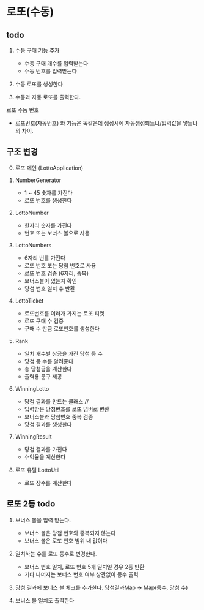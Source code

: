 # 로또(수동)
## todo
1. 수동 구매 기능 추가
    - 수동 구매 개수를 입력받는다
    - 수동 번호를 입력받는다

2. 수동 로또를 생성한다 
3. 수동과 자동 로또를 출력한다.  

로또 수동 번호
- 로또번호(자동번호) 와 기능은 똑같은데 생성시에 자동생성되느냐/입력값을 넣느냐의 차이.



## 구조 변경
0. 로또 메인 (LottoApplication)

1. NumberGenerator 
    - 1 ~ 45 숫자를 가진다
    + 로또 번호를 생성한다

2. LottoNumber
    - 한자리 숫자를 가진다
    - 번호 또는 보너스 볼으로 사용
 
3. LottoNumbers 
    - 6자리 번를 가진다
    - 로또 번호 또는 당첨 번호로 사용 
    + 로또 번호 검증 (6자리, 중복)
    + 보너스볼이 있는지 확인
    + 당첨 번호 일치 수 반환

4. LottoTicket
    - 로또번호를 여러개 가지는 로또 티켓
    + 로또 구매 수 검증
    + 구매 수 만큼 로또번호를 생성한다
    
5. Rank
    - 일치 개수별 상금을 가진 당첨 등 수 
    + 당첨 등 수를 알려준다
    + 총 당첨금을 계산한다
    + 출력용 문구 제공 
        
6. WinningLotto
    - 당첨 결과를 만드는 클래스 //
    + 입력받은 당첨번호를 로또 넘버로 변환
    + 보너스볼과 당첨번호 중복 검증
    + 당첨 결과를 생성한다
    
7. WinningResult
    - 당첨 결과를 가진다
    + 수익율을 계산한다
    
8. 로또 유틸 LottoUtil
    - 로또 장수를 계산한다

## 로또 2등 todo 
1. 보너스 볼을 입력 받는다.
    - 보너스 볼은 당첨 번호와 중복되지 않는다
    - 보너스 볼은 로또 번호 범위 내 값이다
2. 일치하는 수를 로또 등수로 변경한다.
    - 보너스 번호 일치, 로또 번호 5개 일치일 경우 2등 반환
    - 기타 나머지는 보너스 번호 여부 상관없이 등수 출력
3. 당첨 결과에 보너스 볼 체크를 추가한다.
    당첨결과Map -> Map(등수, 당첨 수)

4. 보너스 볼 일치도 출력한다
